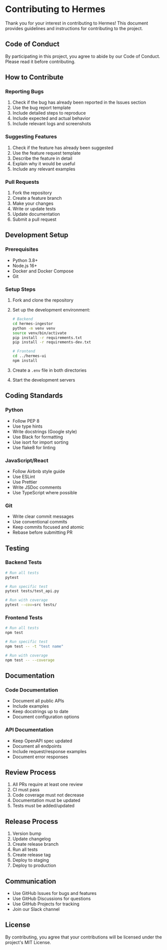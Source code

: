 # Contributing to Hermes

Thank you for your interest in contributing to Hermes! This document provides guidelines and instructions for contributing to the project.

## Code of Conduct

By participating in this project, you agree to abide by our Code of Conduct. Please read it before contributing.

## How to Contribute

### Reporting Bugs

1. Check if the bug has already been reported in the Issues section
2. Use the bug report template
3. Include detailed steps to reproduce
4. Include expected and actual behavior
5. Include relevant logs and screenshots

### Suggesting Features

1. Check if the feature has already been suggested
2. Use the feature request template
3. Describe the feature in detail
4. Explain why it would be useful
5. Include any relevant examples

### Pull Requests

1. Fork the repository
2. Create a feature branch
3. Make your changes
4. Write or update tests
5. Update documentation
6. Submit a pull request

## Development Setup

### Prerequisites

- Python 3.8+
- Node.js 16+
- Docker and Docker Compose
- Git

### Setup Steps

1. Fork and clone the repository
2. Set up the development environment:
   ```bash
   # Backend
   cd hermes-ingestor
   python -m venv venv
   source venv/bin/activate
   pip install -r requirements.txt
   pip install -r requirements-dev.txt

   # Frontend
   cd ../hermes-ui
   npm install
   ```

3. Create a `.env` file in both directories
4. Start the development servers

## Coding Standards

### Python

- Follow PEP 8
- Use type hints
- Write docstrings (Google style)
- Use Black for formatting
- Use isort for import sorting
- Use flake8 for linting

### JavaScript/React

- Follow Airbnb style guide
- Use ESLint
- Use Prettier
- Write JSDoc comments
- Use TypeScript where possible

### Git

- Write clear commit messages
- Use conventional commits
- Keep commits focused and atomic
- Rebase before submitting PR

## Testing

### Backend Tests

```bash
# Run all tests
pytest

# Run specific test
pytest tests/test_api.py

# Run with coverage
pytest --cov=src tests/
```

### Frontend Tests

```bash
# Run all tests
npm test

# Run specific test
npm test -- -t "test name"

# Run with coverage
npm test -- --coverage
```

## Documentation

### Code Documentation

- Document all public APIs
- Include examples
- Keep docstrings up to date
- Document configuration options

### API Documentation

- Keep OpenAPI spec updated
- Document all endpoints
- Include request/response examples
- Document error responses

## Review Process

1. All PRs require at least one review
2. CI must pass
3. Code coverage must not decrease
4. Documentation must be updated
5. Tests must be added/updated

## Release Process

1. Version bump
2. Update changelog
3. Create release branch
4. Run all tests
5. Create release tag
6. Deploy to staging
7. Deploy to production

## Communication

- Use GitHub Issues for bugs and features
- Use GitHub Discussions for questions
- Use GitHub Projects for tracking
- Join our Slack channel

## License

By contributing, you agree that your contributions will be licensed under the project's MIT License. 
